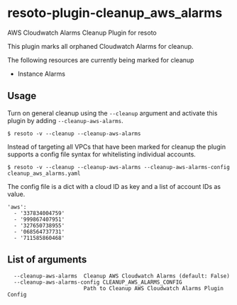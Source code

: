 # resoto-plugin-cleanup_aws_alarms
AWS Cloudwatch Alarms Cleanup Plugin for resoto

This plugin marks all orphaned Cloudwatch Alarms for cleanup.

The following resources are currently being marked for cleanup
* Instance Alarms

## Usage
Turn on general cleanup using the `--cleanup` argument and activate this plugin by adding `--cleanup-aws-alarms`.
```
$ resoto -v --cleanup --cleanup-aws-alarms
```

Instead of targeting all VPCs that have been marked for cleanup the plugin supports a config file syntax for whitelisting individual accounts.
```
$ resoto -v --cleanup --cleanup-aws-alarms --cleanup-aws-alarms-config cleanup_aws_alarms.yaml
```

The config file is a dict with a cloud ID as key and a list of account IDs as value.
```
'aws':
  - '337834004759'
  - '999867407951'
  - '327650738955'
  - '068564737731'
  - '711585860468'
```

## List of arguments
```
  --cleanup-aws-alarms  Cleanup AWS Cloudwatch Alarms (default: False)
  --cleanup-aws-alarms-config CLEANUP_AWS_ALARMS_CONFIG
                        Path to Cleanup AWS Cloudwatch Alarms Plugin Config
```
